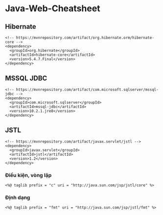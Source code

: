 # Java-Web-Cheatsheet

## Hibernate
``` 
<!-- https://mvnrepository.com/artifact/org.hibernate.orm/hibernate-core -->
<dependency>
  <groupId>org.hibernate</groupId>
  <artifactId>hibernate-core</artifactId>
  <version>5.4.7.Final</version>
</dependency>
```
## MSSQL JDBC
```
<!-- https://mvnrepository.com/artifact/com.microsoft.sqlserver/mssql-jdbc -->
<dependency>
  <groupId>com.microsoft.sqlserver</groupId>
  <artifactId>mssql-jdbc</artifactId>
  <version>10.2.1.jre8</version>
</dependency>
```
## JSTL
```
<!-- https://mvnrepository.com/artifact/javax.servlet/jstl -->
<dependency>
  <groupId>javax.servlet</groupId>
  <artifactId>jstl</artifactId>
  <version>1.2</version>
</dependency>
```
### Điều kiện, vòng lặp
```
<%@ taglib prefix = "c" uri = "http://java.sun.com/jsp/jstl/core" %>
```
### Định dạng
```
<%@ taglib prefix = "fmt" uri = "http://java.sun.com/jsp/jstl/fmt" %>
```
